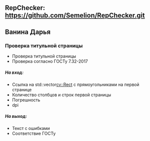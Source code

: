 ## RepChecker: https://github.com/Semelion/RepChecker.git

## Ванина Дарья
### Проверка титульной страницы


- Проверка титульной страницы
- Проверка согласно ГОСТу 7.32-2017
##### На вход:
- Ссылка на std::vector<cv::Rect> с прямоугольниками на первой странице
- Количество столбцов и строк первой страницы
- Погрешность
- dpi 

##### На выход:
- Текст с ошибками
- Соответствие ГОСТу
